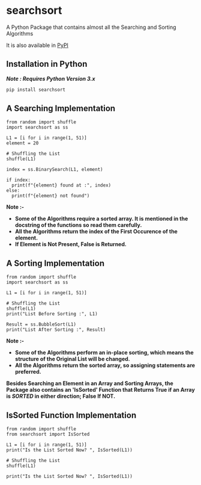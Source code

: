 # searchsort
A Python Package that contains almost all the Searching and Sorting Algorithms

It is also available in [PyPI](https://pypi.org/project/searchsort/)

## Installation in Python
***Note \: Requires Python Version 3.x***
```bash
pip install searchsort
```

## A Searching Implementation
```python3
from random import shuffle
import searchsort as ss

L1 = [i for i in range(1, 51)]
element = 20

# Shuffling the List
shuffle(L1)

index = ss.BinarySearch(L1, element)

if index:
  print(f"{element} found at :", index)
else:
  print(f"{element} not found")
```
**Note \:-**
- **Some of the Algorithms require a sorted array. It is mentioned in the docstring of the functions so read them carefully.**
- **All the Algorithms return the index of the First Occurence of the element.**
- **If Element is Not Present, False is Returned.**

## A Sorting Implementation
```python3
from random import shuffle
import searchsort as ss

L1 = [i for i in range(1, 51)]

# Shuffling the List
shuffle(L1)
print("List Before Sorting :", L1)

Result = ss.BubbleSort(L1)
print("List After Sorting :", Result)
```
**Note \:-**
- **Some of the Algorithms perform an in-place sorting, which means the structure of the Original List will be changed.**
- **All the Algorithms return the sorted array, so assigning statements are preferred.**

**Besides Searching an Element in an Array and Sorting Arrays, the Package also contains an 'IsSorted' Function that Returns True if an Array is _SORTED_ in either direction; False If NOT.**
## IsSorted Function Implementation
```python3
from random import shuffle
from searchsort import IsSorted

L1 = [i for i in range(1, 51)]
print("Is the List Sorted Now? ", IsSorted(L1))

# Shuffling the List
shuffle(L1)

print("Is the List Sorted Now? ", IsSorted(L1))
```
